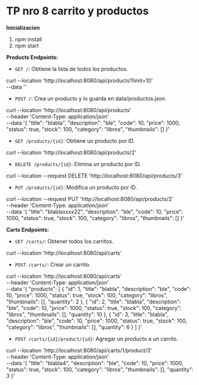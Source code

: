 # TP nro 8 carrito y productos

**Inicializacion**

1. npm install
2. npm start

**Products Endpoints:**

- `GET /`: Obtiene la lista de todos los productos.

curl --location 'http://localhost:8080/api/products?limit=10' \
--data ''

- `POST /`: Crea un producto y lo guarda en data/productos.json.

curl --location 'http://localhost:8080/api/products' \
--header 'Content-Type: application/json' \
--data '{
"title": "blabla",
"description": "ble",
"code": 10,
"price": 1000,
"status": true,
"stock": 100,
"category": "libros",
"thumbnails": []
}'

- `GET /products/{id}`: Obtiene un producto por ID.

curl --location 'http://localhost:8080/api/products/2'

- `DELETE /products/{id}`: Elimina un producto por ID.

curl --location --request DELETE 'http://localhost:8080/api/products/3'

- `PUT /products/{id}`: Modifica un producto por ID.

curl --location --request PUT 'http://localhost:8080/api/products/2' \
--header 'Content-Type: application/json' \
--data '{
"title": "blablaxxxx22",
"description": "ble",
"code": 10,
"price": 1000,
"status": true,
"stock": 100,
"category": "libros",
"thumbnails": []
}'

**Carts Endpoints:**

- `GET /carts/`: Obtener todos los carritos.

curl --location 'http://localhost:8080/api/carts'

- `POST /carts/`: Crear un carrito.

curl --location 'http://localhost:8080/api/carts' \
--header 'Content-Type: application/json' \
--data '{
"products": [
{
"id": 1,
"title": "blabla",
"description": "ble",
"code": 10,
"price": 1000,
"status": true,
"stock": 100,
"category": "libros",
"thumbnails": [],
"quantity": 2
},
{
"id": 2,
"title": "blabla",
"description": "ble",
"code": 10,
"price": 1000,
"status": true,
"stock": 100,
"category": "libros",
"thumbnails": [],
"quantity": 10
},
{
"id": 3,
"title": "blabla",
"description": "ble",
"code": 10,
"price": 1000,
"status": true,
"stock": 100,
"category": "libros",
"thumbnails": [],
"quantity": 6
}
]
}'

- `POST /carts/{id}/product/{id}`: Agregar un producto a un carrito.

curl --location 'http://localhost:8080/api/carts/1/product/3' \
--header 'Content-Type: application/json' \
--data '{
"title": "blabla4",
"description": "ble",
"code": 10,
"price": 1000,
"status": true,
"stock": 100,
"category": "libros",
"thumbnails": [],
"quantity": 3
}'
